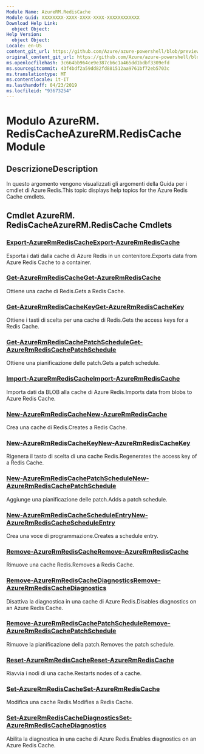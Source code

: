 ```yaml
---
Module Name: AzureRM.RedisCache
Module Guid: XXXXXXXX-XXXX-XXXX-XXXX-XXXXXXXXXXXX
Download Help Link:
  object Object: 
Help Version:
  object Object: 
Locale: en-US
content_git_url: https://github.com/Azure/azure-powershell/blob/preview/src/ResourceManager/RedisCache/Commands.RedisCache/help/AzureRM.RedisCache.md
original_content_git_url: https://github.com/Azure/azure-powershell/blob/preview/src/ResourceManager/RedisCache/Commands.RedisCache/help/AzureRM.RedisCache.md
ms.openlocfilehash: 3c664bb964ce9e387cb6c1a465dd1bdbf3309efd
ms.sourcegitcommit: 43f4bdf2a59dd82fd881512aa9761bf72eb5703c
ms.translationtype: MT
ms.contentlocale: it-IT
ms.lasthandoff: 04/23/2019
ms.locfileid: "93673254"
---
```

# <span data-ttu-id="4f5a6-101">Modulo AzureRM. RedisCache</span><span class="sxs-lookup"><span data-stu-id="4f5a6-101">AzureRM.RedisCache Module</span></span>
## <span data-ttu-id="4f5a6-102">Descrizione</span><span class="sxs-lookup"><span data-stu-id="4f5a6-102">Description</span></span>
<span data-ttu-id="4f5a6-103">In questo argomento vengono visualizzati gli argomenti della Guida per i cmdlet di Azure Redis.</span><span class="sxs-lookup"><span data-stu-id="4f5a6-103">This topic displays help topics for the Azure Redis Cache cmdlets.</span></span>

## <span data-ttu-id="4f5a6-104">Cmdlet AzureRM. RedisCache</span><span class="sxs-lookup"><span data-stu-id="4f5a6-104">AzureRM.RedisCache Cmdlets</span></span>
### [<span data-ttu-id="4f5a6-105">Export-AzureRmRedisCache</span><span class="sxs-lookup"><span data-stu-id="4f5a6-105">Export-AzureRmRedisCache</span></span>](Export-AzureRmRedisCache.md)
<span data-ttu-id="4f5a6-106">Esporta i dati dalla cache di Azure Redis in un contenitore.</span><span class="sxs-lookup"><span data-stu-id="4f5a6-106">Exports data from Azure Redis Cache to a container.</span></span>

### [<span data-ttu-id="4f5a6-107">Get-AzureRmRedisCache</span><span class="sxs-lookup"><span data-stu-id="4f5a6-107">Get-AzureRmRedisCache</span></span>](Get-AzureRmRedisCache.md)
<span data-ttu-id="4f5a6-108">Ottiene una cache di Redis.</span><span class="sxs-lookup"><span data-stu-id="4f5a6-108">Gets a Redis Cache.</span></span>

### [<span data-ttu-id="4f5a6-109">Get-AzureRmRedisCacheKey</span><span class="sxs-lookup"><span data-stu-id="4f5a6-109">Get-AzureRmRedisCacheKey</span></span>](Get-AzureRmRedisCacheKey.md)
<span data-ttu-id="4f5a6-110">Ottiene i tasti di scelta per una cache di Redis.</span><span class="sxs-lookup"><span data-stu-id="4f5a6-110">Gets the access keys for a Redis Cache.</span></span>

### [<span data-ttu-id="4f5a6-111">Get-AzureRmRedisCachePatchSchedule</span><span class="sxs-lookup"><span data-stu-id="4f5a6-111">Get-AzureRmRedisCachePatchSchedule</span></span>](Get-AzureRmRedisCachePatchSchedule.md)
<span data-ttu-id="4f5a6-112">Ottiene una pianificazione delle patch.</span><span class="sxs-lookup"><span data-stu-id="4f5a6-112">Gets a patch schedule.</span></span>

### [<span data-ttu-id="4f5a6-113">Import-AzureRmRedisCache</span><span class="sxs-lookup"><span data-stu-id="4f5a6-113">Import-AzureRmRedisCache</span></span>](Import-AzureRmRedisCache.md)
<span data-ttu-id="4f5a6-114">Importa dati da BLOB alla cache di Azure Redis.</span><span class="sxs-lookup"><span data-stu-id="4f5a6-114">Imports data from blobs to Azure Redis Cache.</span></span>

### [<span data-ttu-id="4f5a6-115">New-AzureRmRedisCache</span><span class="sxs-lookup"><span data-stu-id="4f5a6-115">New-AzureRmRedisCache</span></span>](New-AzureRmRedisCache.md)
<span data-ttu-id="4f5a6-116">Crea una cache di Redis.</span><span class="sxs-lookup"><span data-stu-id="4f5a6-116">Creates a Redis Cache.</span></span>

### [<span data-ttu-id="4f5a6-117">New-AzureRmRedisCacheKey</span><span class="sxs-lookup"><span data-stu-id="4f5a6-117">New-AzureRmRedisCacheKey</span></span>](New-AzureRmRedisCacheKey.md)
<span data-ttu-id="4f5a6-118">Rigenera il tasto di scelta di una cache Redis.</span><span class="sxs-lookup"><span data-stu-id="4f5a6-118">Regenerates the access key of a Redis Cache.</span></span>

### [<span data-ttu-id="4f5a6-119">New-AzureRmRedisCachePatchSchedule</span><span class="sxs-lookup"><span data-stu-id="4f5a6-119">New-AzureRmRedisCachePatchSchedule</span></span>](New-AzureRmRedisCachePatchSchedule.md)
<span data-ttu-id="4f5a6-120">Aggiunge una pianificazione delle patch.</span><span class="sxs-lookup"><span data-stu-id="4f5a6-120">Adds a patch schedule.</span></span>

### [<span data-ttu-id="4f5a6-121">New-AzureRmRedisCacheScheduleEntry</span><span class="sxs-lookup"><span data-stu-id="4f5a6-121">New-AzureRmRedisCacheScheduleEntry</span></span>](New-AzureRmRedisCacheScheduleEntry.md)
<span data-ttu-id="4f5a6-122">Crea una voce di programmazione.</span><span class="sxs-lookup"><span data-stu-id="4f5a6-122">Creates a schedule entry.</span></span>

### [<span data-ttu-id="4f5a6-123">Remove-AzureRmRedisCache</span><span class="sxs-lookup"><span data-stu-id="4f5a6-123">Remove-AzureRmRedisCache</span></span>](Remove-AzureRmRedisCache.md)
<span data-ttu-id="4f5a6-124">Rimuove una cache Redis.</span><span class="sxs-lookup"><span data-stu-id="4f5a6-124">Removes a Redis Cache.</span></span>

### [<span data-ttu-id="4f5a6-125">Remove-AzureRmRedisCacheDiagnostics</span><span class="sxs-lookup"><span data-stu-id="4f5a6-125">Remove-AzureRmRedisCacheDiagnostics</span></span>](Remove-AzureRmRedisCacheDiagnostics.md)
<span data-ttu-id="4f5a6-126">Disattiva la diagnostica in una cache di Azure Redis.</span><span class="sxs-lookup"><span data-stu-id="4f5a6-126">Disables diagnostics on an Azure Redis Cache.</span></span>

### [<span data-ttu-id="4f5a6-127">Remove-AzureRmRedisCachePatchSchedule</span><span class="sxs-lookup"><span data-stu-id="4f5a6-127">Remove-AzureRmRedisCachePatchSchedule</span></span>](Remove-AzureRmRedisCachePatchSchedule.md)
<span data-ttu-id="4f5a6-128">Rimuove la pianificazione della patch.</span><span class="sxs-lookup"><span data-stu-id="4f5a6-128">Removes the patch schedule.</span></span>

### [<span data-ttu-id="4f5a6-129">Reset-AzureRmRedisCache</span><span class="sxs-lookup"><span data-stu-id="4f5a6-129">Reset-AzureRmRedisCache</span></span>](Reset-AzureRmRedisCache.md)
<span data-ttu-id="4f5a6-130">Riavvia i nodi di una cache.</span><span class="sxs-lookup"><span data-stu-id="4f5a6-130">Restarts nodes of a cache.</span></span>

### [<span data-ttu-id="4f5a6-131">Set-AzureRmRedisCache</span><span class="sxs-lookup"><span data-stu-id="4f5a6-131">Set-AzureRmRedisCache</span></span>](Set-AzureRmRedisCache.md)
<span data-ttu-id="4f5a6-132">Modifica una cache Redis.</span><span class="sxs-lookup"><span data-stu-id="4f5a6-132">Modifies a Redis Cache.</span></span>

### [<span data-ttu-id="4f5a6-133">Set-AzureRmRedisCacheDiagnostics</span><span class="sxs-lookup"><span data-stu-id="4f5a6-133">Set-AzureRmRedisCacheDiagnostics</span></span>](Set-AzureRmRedisCacheDiagnostics.md)
<span data-ttu-id="4f5a6-134">Abilita la diagnostica in una cache di Azure Redis.</span><span class="sxs-lookup"><span data-stu-id="4f5a6-134">Enables diagnostics on an Azure Redis Cache.</span></span>

